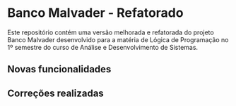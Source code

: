 # Banco Malvader - Refatorado
Este repositório contém uma versão melhorada e refatorada do projeto Banco Malvader desenvolvido para a matéria de Lógica de Programação no 1º semestre do curso de Análise e Desenvolvimento de Sistemas.

## Novas funcionalidades

## Correções realizadas
